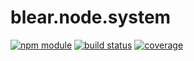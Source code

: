 # blear.node.system

[![npm module][npm-img]][npm-url]
[![build status][travis-img]][travis-url]
[![coverage][coveralls-img]][coveralls-url]

[travis-img]: https://img.shields.io/travis/blearjs/blear.node.system/master.svg?style=flat-square
[travis-url]: https://travis-ci.org/blearjs/blear.node.system

[npm-img]: https://img.shields.io/npm/v/blear.node.system.svg?style=flat-square
[npm-url]: https://www.npmjs.com/package/blear.node.system

[coveralls-img]: https://img.shields.io/coveralls/blearjs/blear.node.system/master.svg?style=flat-square
[coveralls-url]: https://coveralls.io/github/blearjs/blear.node.system?branch=master

